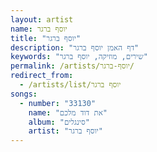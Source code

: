 ```yaml
---
layout: artist
name: יוסף ברגר
title: "יוסף ברגר"
description: "דף האמן יוסף ברגר"
keywords: "שירים, מוזיקה, יוסף ברגר"
permalink: /artists/יוסף-ברגר/
redirect_from:
  - /artists/list/יוסף ברגר
songs:
  - number: "33130"
    name: "את דוד מלכם"
    album: "סינגלים"
    artist: "יוסף ברגר"
---
```

